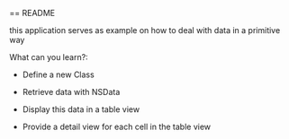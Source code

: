 == README

this application serves as example on how to deal with data in a primitive way

What can you learn?:

* Define a new Class

* Retrieve data with NSData

* Display this data in a table view

* Provide a detail view for each cell in the table view
